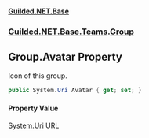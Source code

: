 #### [Guilded.NET.Base](Guilded_NET_Base.md 'Guilded.NET.Base')
### [Guilded.NET.Base.Teams](Guilded_NET_Base.md#Guilded_NET_Base_Teams 'Guilded.NET.Base.Teams').[Group](Group.md 'Guilded.NET.Base.Teams.Group')
## Group.Avatar Property
Icon of this group.  
```csharp
public System.Uri Avatar { get; set; }
```
#### Property Value
[System.Uri](https://docs.microsoft.com/en-us/dotnet/api/System.Uri 'System.Uri')
URL
